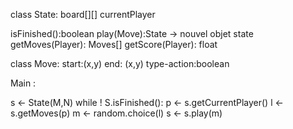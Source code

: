 class State:
  board[][]
  currentPlayer

  isFinished():boolean
  play(Move):State -> nouvel objet state
  getMoves(Player): Moves[]
  getScore(Player): float




class Move:
  start:(x,y)
  end: (x,y)
  type-action:boolean



Main :

s <- State(M,N)
while ! S.isFinished():
  p <- s.getCurrentPlayer()
  l <- s.getMoves(p)
  m <- random.choice(l)
  s <- s.play(m)
